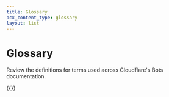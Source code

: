 ```yaml
---
title: Glossary
pcx_content_type: glossary
layout: list
---
```


# Glossary

Review the definitions for terms used across Cloudflare's Bots documentation.

{{<glossary product="Bots">}}
